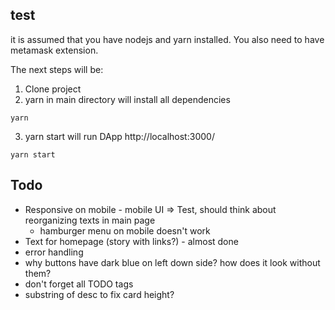 
<!-- ## developement
The smart contracts are build using truffle and tested locally using ganache-cli. -->


## test
it is assumed that you have nodejs and yarn installed. You also need to have metamask extension.

The next steps will be:
1. Clone project
2. yarn in main directory will install all dependencies
```
yarn
```
3. yarn start will run DApp http://localhost:3000/
```
yarn start
```


## Todo

- Responsive on mobile - mobile UI => Test, should think about reorganizing texts in main page
    - hamburger menu on mobile doesn't work 
- Text for homepage (story with links?) - almost done
- error handling
- why buttons have dark blue on left down side? how does it look without them?
- don't forget all TODO tags
- substring of desc to fix card height?


